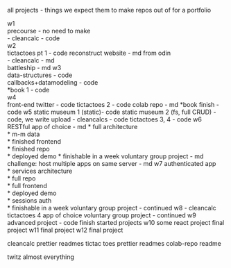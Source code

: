 all projects - things we expect them to make repos out of for a portfolio

w1  
	precourse - no need to make  
	- cleancalc - code  
w2  
	tictactoes pt 1 - code 
	reconstruct website - md from odin  
	- cleancalc - md   
	battleship - md 
w3  
	data-structures - code  
	callbacks+datamodeling  - code   
	*book 1 - code   
w4    
	front-end twitter - code
	tictactoes 2 - code
	colab repo - md
	*book finish - code
w5
	static museum 1 (static)- code
	static museum 2 (fs, full CRUD) - code, we write upload
	- cleancalcs - code
	tictactoes 3, 4 - code
w6
	RESTful app of choice - md
		*  full architecture  
		* m-m data  
		* finished frontend  
		* finished repo  
		* deployed demo 
		* finishable in a week
	voluntary group project - md
	challenge: host multiple apps on same server - md
w7
	authenticated app  
		* services architecture  
		* full repo  
		* full frontend  
		* deployed demo  
		* sessions auth  
		* finishable in a week
	voluntary group project - continued
w8
	- cleancalc
	tictactoes 4
	app of choice
	voluntary group project - continued
w9
	advanced project - code
	finish started projects
w10
	some react project
	final project
w11
	final project
w12 
	final project



cleancalc
	prettier readmes
tictac toes
	prettier readmes
colab-repo
	readme

twitz
	almost everything

